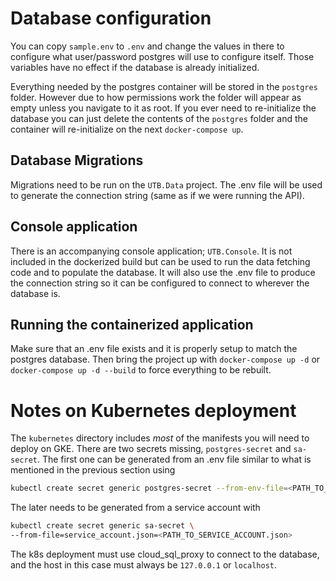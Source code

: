 # Database configuration
You can copy `sample.env` to `.env` and change the values in there to configure
what user/password postgres will use to configure itself. Those variables have
no effect if the database is already initialized.

Everything needed by the postgres container will be stored in the `postgres`
folder. However due to how permissions work the folder will appear as empty
unless you navigate to it as root. If you ever need to re-initialize the
database you can just delete the contents of the `postgres` folder and the
container will re-initialize on the next `docker-compose up`.

## Database Migrations
Migrations need to be run on the `UTB.Data` project. The .env file will be used
to generate the connection string (same as if we were running the API).

## Console application
There is an accompanying console application; `UTB.Console`. It is not included
in the dockerized build but can be used to run the data fetching code and to
populate the database. It will also use the .env file to produce the connection
string so it can be configured to connect to wherever the database is.

## Running the containerized application
Make sure that an .env file exists and it is properly setup to match the
postgres database. Then bring the project up with `docker-compose up -d` or
`docker-compose up -d --build` to force everything to be rebuilt.

# Notes on Kubernetes deployment

The `kubernetes` directory includes _most_ of the manifests you will need to
deploy on GKE. There are two secrets missing, `postgres-secret` and `sa-secret`.
The first one can be generated from an .env file similar to what is mentioned in
the previous section using 
```sh
kubectl create secret generic postgres-secret --from-env-file=<PATH_TO_FILE>
```
The later needs to be generated from a service account with 
```sh
kubectl create secret generic sa-secret \
--from-file=service_account.json=<PATH_TO_SERVICE_ACCOUNT.json>
```

The k8s deployment must use cloud_sql_proxy to connect to the database, and the
host in this case must always be `127.0.0.1` or `localhost`.


